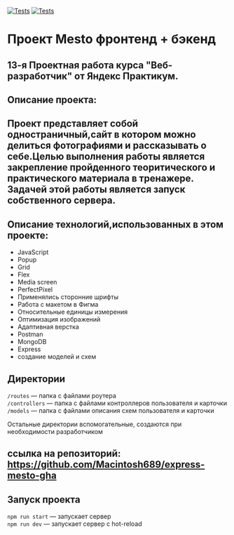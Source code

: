 [![Tests](../../actions/workflows/tests-13-sprint.yml/badge.svg)](../../actions/workflows/tests-13-sprint.yml) [![Tests](../../actions/workflows/tests-14-sprint.yml/badge.svg)](../../actions/workflows/tests-14-sprint.yml)
# Проект Mesto фронтенд + бэкенд


## 13-я Проектная работа курса "Веб-разработчик" от Яндекс Практикум.
## Описание проекта:
Проект представляет собой одностраничный,сайт в котором можно делиться фотографиями и рассказывать о себе.Целью выполнения работы является закрепление пройденного теоритического и практического материала в тренажере.
Задачей этой работы является запуск собственного сервера.
----------------------

## Описание технологий,использованных в этом проекте:
* JavaScript
* Popup
* Grid
* Flex
* Media screen
* PerfectPixel
* Применялись сторонние шрифты
* Работа с макетом в Фигма
* Относительные единицы измерения
* Оптимизация изображений
* Адаптивная верстка
* Postman
* MongoDB
* Express
* создание моделей и схем
## Директории

`/routes` — папка с файлами роутера  
`/controllers` — папка с файлами контроллеров пользователя и карточки   
`/models` — папка с файлами описания схем пользователя и карточки  
  
Остальные директории вспомогательные, создаются при необходимости разработчиком

## ссылка на репозиторий: https://github.com/Macintosh689/express-mesto-gha

## Запуск проекта

`npm run start` — запускает сервер   
`npm run dev` — запускает сервер с hot-reload
